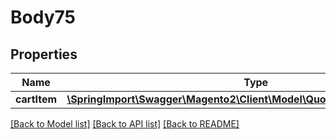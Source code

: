 # Body75

## Properties
Name | Type | Description | Notes
------------ | ------------- | ------------- | -------------
**cartItem** | [**\SpringImport\Swagger\Magento2\Client\Model\QuoteDataCartItemInterface**](QuoteDataCartItemInterface.md) |  | 

[[Back to Model list]](../README.md#documentation-for-models) [[Back to API list]](../README.md#documentation-for-api-endpoints) [[Back to README]](../README.md)


